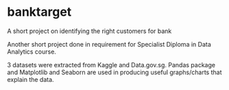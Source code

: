 # banktarget
A short project on identifying the right customers for bank

Another short project done in requirement for Specialist Diploma in Data Analytics course.

3 datasets were extracted from Kaggle and Data.gov.sg. Pandas package and Matplotlib and Seaborn are used in producing useful graphs/charts that explain the data.
